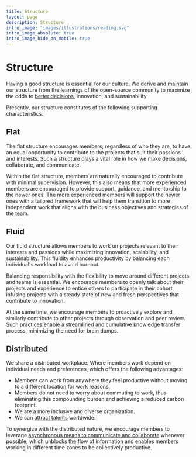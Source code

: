 ```yaml
---
title: Structure
layout: page
description: Structure
intro_image: "images/illustrations/reading.svg"
intro_image_absolute: true
intro_image_hide_on_mobile: true
---
```



# Structure

Having a good structure is essential for our culture. We derive and maintain our structure from the learnings of the open-source community to maximize the odds to [better decisions](decision-making.md), innovation, and sustainability.

Presently, our structure constitutes of the following supporting characteristics.

## Flat

The flat structure encourages members, regardless of who they are, to have an equal opportunity to contribute to the projects that suit their passions and interests. Such a structure plays a vital role in how we make decisions, collaborate, and communicate.

Within the flat structure, members are naturally encouraged to contribute with minimal supervision. However, this also means that more experienced members are encouraged to provide support, guidance, and mentorship to the newer ones. The more experienced members will support the newer ones with a tailored framework that will help them transition to more independent work that aligns with the business objectives and strategies of the team.

## Fluid

Our fluid structure allows members to work on projects relevant to their interests and passions while maximizing innovation, scalability, and sustainability. This fluidity enhances productivity by balancing each individual's workload to avoid burnout.

Balancing responsibility with the flexibility to move around different projects and teams is essential. We encourage members to openly talk about their projects and experience to entice others to participate in their cohort, infusing projects with a steady state of new and fresh perspectives that contribute to innovation.

At the same time, we encourage members to proactively explore and similarly contribute to other projects through observation and peer review. Such practices enable a streamlined and cumulative knowledge transfer process, minimizing the need for brain dumps.

## Distributed

We share a distributed workplace. Where members work depend on individual needs and preferences, which offers the following advantages:

- Members can work from anywhere they feel productive without moving to a different location for work reasons.
- Members do not need to worry about commuting to work, thus eliminating this compounding burden and achieving a reduced carbon footprint.
- We are a more inclusive and diverse organization.
- We can [attract talents](hiring.md) worldwide.

To synergize with the distributed nature, we encourage members to leverage [asynchronous means to communicate and collaborate](communications/README.md) whenever possible, which unblocks the flow of information and enables members working in different time zones to be collectively productive.
